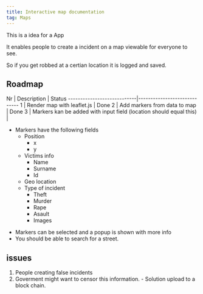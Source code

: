 ```yaml
---
title: Interactive map documentation
tag: Maps
---
```


This is a idea for a App

It enables people to create a incident on a map viewable for everyone to see.

So if you get robbed at a certian location it is logged and saved.

## Roadmap

Nr | Description | Status
----------------------------|-----------------------------
1 | Render map with leaflet.js | Done
2 | Add markers from data to map | Done
3 | Markers kan be added with input field (location should equal this) |

* Markers have the following fields
  - Position
    - x
    - y
  - Victims info
    - Name
    - Surname
    - Id
  - Geo location
  - Type of incident
      - Theft
      - Murder
      - Rape
      - Asault
      - Images

- Markers can be selected and a popup is shown with more info
- You should be able to search for a street.


## issues

1. People creating false incidents
2. Goverment might want to censor this information. - Solution upload to a block chain.
